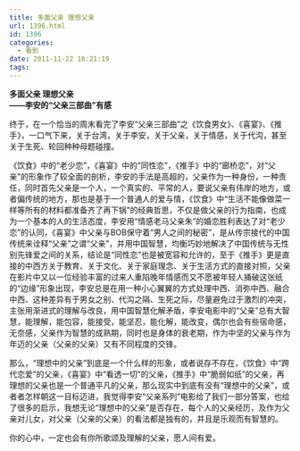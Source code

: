 ```yaml
---
title: 多面父亲 理想父亲
url: 1396.html
id: 1396
categories:
  - 看到
date: 2011-11-22 16:21:19
tags:
---
```


**多面父亲 理想父亲  
——李安的“父亲三部曲”有感**

  
终于，在一个恰当的周末看完了李安“父亲三部曲”之《饮食男女》、《喜宴》、《推手》，一口气下来，关于台湾，关于李安，关于父亲，关于情感，关于代沟，甚至关于生死、轮回种种母题碰撞。  
  
《饮食》中的“老少恋”，《喜宴》中的“同性恋”，《推手》中的“廊桥恋”，对“父亲”的形象作了较全面的剖析，李安的手法是高超的，父亲作为一种身份，一种责任，同时首先父亲是一个人，一个真实的、平常的人，要说父亲有伟岸的地方，或者偏传统的地方，那也是基于一个普通人的爱与情，《饮食》中“生活不能像做菜一样等所有的材料都准备齐了再下锅”的经典哲思，不仅是做父亲的行为指南，也成为一个基本的人的生活态度，李安用“情感老马父亲朱”的婚恋胜利表达了对“老少恋”的认同，《喜宴》中父亲与BOB保守着“男人之间的秘密”，是从传宗接代的中国传统来诠释“父亲”之谓“父亲”，并用中国智慧，均衡巧妙地解决了中国传统与无性别先锋爱之间的关系，结论是“同性恋”也是被宽容和允许的，至于《推手》更是直接的中西方关于教育、关于文化、关于家庭理念、关于生活方式的直接对照，父亲在影片中又以一位经验丰富的过来人重陷晚年情感而又不愿被年轻人捅破这张纸的“边缘”形象出现，李安总是在用一种小心翼翼的方式处理中西、消弥中西、融合中西、这种差异有于男女之别、代沟之隔、生死之际，尽量避免过于激烈的冲突，主张用渐进式的理解与改良，用中国智慧化解矛盾，李安电影中的“父亲”总有大智慧，能理解，能包容，能接受，能坚忍，能化解，能改变，偶尔也会有些宿命感，无奈感，父亲作为智慧的成熟期，同时也是身体的衰老期，作为中坚的父亲与作为年迈的父亲（父亲的父亲）又有不同程度的交锋。  
  
那么，“理想中的父亲”到底是一个什么样的形象，或者说存不存在，《饮食》中“跨代恋爱”的父亲，《喜宴》中“看透一切”的父亲，《推手》中“脆弱如纸”的父亲，再理想的父亲也是一个普通平凡的父亲，那么现实中到底有没有“理想中的父亲”，或者者怎样朝这一目标迈进，我觉得李安“父亲系列”电影给了我们一部分答案，也给了很多的启示，我想无论“理想中的父亲”是否存在，每个人的父亲经历，及作为父亲对儿女，对父亲（父亲的父亲）的看法都是独有的，并且是乐观而有智慧的。  
  
你的心中，一定也会有你所歌颂及理解的父亲，愿人间有爱。